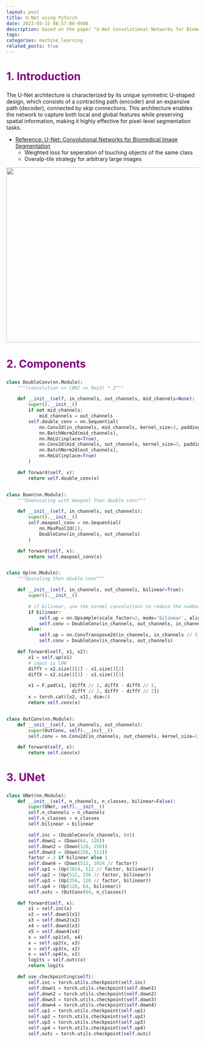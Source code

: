 ```yaml
---
layout: post
title: U-Net using PyTorch
date: 2023-05-15 08:57:00-0400
description: based on the paper "U-Net Convolutional Networks for Biomedical Image Segmentation"
tags: 
categories: machine_learning
related_posts: true
---
```



<!-- <h1 align="left" style="color:purple;font-size: 2em;" >Overview</h1> -->





<a class="anchor" id="section1"></a>
<h2 style="color:purple;font-size: 2em;">1. Introduction</h2>

The U-Net architecture is characterized by its unique symmetric U-shaped design, which consists of a contracting path (encoder) and an expansive path (decoder), connected by skip connections. This architecture enables the network to capture both local and global features while preserving spatial information, making it highly effective for pixel-level segmentation tasks.
- [Reference: U-Net: Convolutional Networks for Biomedical
Image Segmentation](https://arxiv.org/pdf/1505.04597)
    - Weighted loss for seperation of touching objects of the same class
    - Overalp-tile strategy for arbitrary large images

<img src = "https://miro.medium.com/v2/resize:fit:1400/1*f7YOaE4TWubwaFF7Z1fzNw.png" width=700 height=457 img style="float: top;">



<a class="anchor" id="section3"></a>
<h2 style="color:purple;font-size: 2em;">2. Components</h2>


```python
class DoubleConv(nn.Module):
    """(convolution => [BN] => ReLU) * 2"""

    def __init__(self, in_channels, out_channels, mid_channels=None):
        super().__init__()
        if not mid_channels:
            mid_channels = out_channels
        self.double_conv = nn.Sequential(
            nn.Conv2d(in_channels, mid_channels, kernel_size=3, padding=1, bias=False),
            nn.BatchNorm2d(mid_channels),
            nn.ReLU(inplace=True),
            nn.Conv2d(mid_channels, out_channels, kernel_size=3, padding=1, bias=False),
            nn.BatchNorm2d(out_channels),
            nn.ReLU(inplace=True)
        )

    def forward(self, x):
        return self.double_conv(x)


class Down(nn.Module):
    """Downscaling with maxpool then double conv"""

    def __init__(self, in_channels, out_channels):
        super().__init__()
        self.maxpool_conv = nn.Sequential(
            nn.MaxPool2d(2),
            DoubleConv(in_channels, out_channels)
        )

    def forward(self, x):
        return self.maxpool_conv(x)


class Up(nn.Module):
    """Upscaling then double conv"""

    def __init__(self, in_channels, out_channels, bilinear=True):
        super().__init__()

        # if bilinear, use the normal convolutions to reduce the number of channels
        if bilinear:
            self.up = nn.Upsample(scale_factor=2, mode='bilinear', align_corners=True)
            self.conv = DoubleConv(in_channels, out_channels, in_channels // 2)
        else:
            self.up = nn.ConvTranspose2d(in_channels, in_channels // 2, kernel_size=2, stride=2)
            self.conv = DoubleConv(in_channels, out_channels)

    def forward(self, x1, x2):
        x1 = self.up(x1)
        # input is CHW
        diffY = x2.size()[2] - x1.size()[2]
        diffX = x2.size()[3] - x1.size()[3]

        x1 = F.pad(x1, [diffX // 2, diffX - diffX // 2,
                        diffY // 2, diffY - diffY // 2])
        x = torch.cat([x2, x1], dim=1)
        return self.conv(x)


class OutConv(nn.Module):
    def __init__(self, in_channels, out_channels):
        super(OutConv, self).__init__()
        self.conv = nn.Conv2d(in_channels, out_channels, kernel_size=1)

    def forward(self, x):
        return self.conv(x)

```


<a class="anchor" id="section8"></a>
<h2 style="color:purple;font-size: 2em;"> 3. UNet</h2>

```python
class UNet(nn.Module):
    def __init__(self, n_channels, n_classes, bilinear=False):
        super(UNet, self).__init__()
        self.n_channels = n_channels
        self.n_classes = n_classes
        self.bilinear = bilinear

        self.inc = (DoubleConv(n_channels, 64))
        self.down1 = (Down(64, 128))
        self.down2 = (Down(128, 256))
        self.down3 = (Down(256, 512))
        factor = 2 if bilinear else 1
        self.down4 = (Down(512, 1024 // factor))
        self.up1 = (Up(1024, 512 // factor, bilinear))
        self.up2 = (Up(512, 256 // factor, bilinear))
        self.up3 = (Up(256, 128 // factor, bilinear))
        self.up4 = (Up(128, 64, bilinear))
        self.outc = (OutConv(64, n_classes))

    def forward(self, x):
        x1 = self.inc(x)
        x2 = self.down1(x1)
        x3 = self.down2(x2)
        x4 = self.down3(x3)
        x5 = self.down4(x4)
        x = self.up1(x5, x4)
        x = self.up2(x, x3)
        x = self.up3(x, x2)
        x = self.up4(x, x1)
        logits = self.outc(x)
        return logits

    def use_checkpointing(self):
        self.inc = torch.utils.checkpoint(self.inc)
        self.down1 = torch.utils.checkpoint(self.down1)
        self.down2 = torch.utils.checkpoint(self.down2)
        self.down3 = torch.utils.checkpoint(self.down3)
        self.down4 = torch.utils.checkpoint(self.down4)
        self.up1 = torch.utils.checkpoint(self.up1)
        self.up2 = torch.utils.checkpoint(self.up2)
        self.up3 = torch.utils.checkpoint(self.up3)
        self.up4 = torch.utils.checkpoint(self.up4)
        self.outc = torch.utils.checkpoint(self.outc)
```


